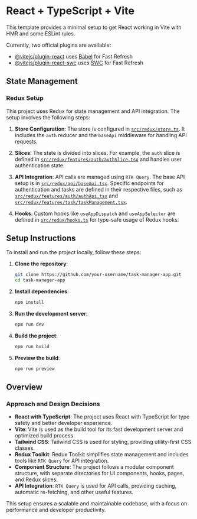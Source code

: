 # React + TypeScript + Vite

This template provides a minimal setup to get React working in Vite with HMR and some ESLint rules.

Currently, two official plugins are available:

- [@vitejs/plugin-react](https://github.com/vitejs/vite-plugin-react/blob/main/packages/plugin-react/README.md) uses [Babel](https://babeljs.io/) for Fast Refresh
- [@vitejs/plugin-react-swc](https://github.com/vitejs/vite-plugin-react-swc) uses [SWC](https://swc.rs/) for Fast Refresh

## State Management

### Redux Setup

This project uses Redux for state management and API integration. The setup involves the following steps:

1. **Store Configuration**: The store is configured in [`src/redux/store.ts`](src/redux/store.ts). It includes the `auth` reducer and the `baseApi` middleware for handling API requests.

2. **Slices**: The state is divided into slices. For example, the `auth` slice is defined in [`src/redux/features/auth/authSlice.tsx`](src/redux/features/auth/authSlice.tsx) and handles user authentication state.

3. **API Integration**: API calls are managed using `RTK Query`. The base API setup is in [`src/redux/api/baseApi.tsx`](src/redux/api/baseApi.tsx). Specific endpoints for authentication and tasks are defined in their respective files, such as [`src/redux/features/auth/authApi.tsx`](src/redux/features/auth/authApi.tsx) and [`src/redux/features/task/taskManagement.tsx`](src/redux/features/task/taskManagement.tsx).

4. **Hooks**: Custom hooks like `useAppDispatch` and `useAppSelector` are defined in [`src/redux/hooks.ts`](src/redux/hooks.ts) for type-safe usage of Redux hooks.

## Setup Instructions

To install and run the project locally, follow these steps:

1. **Clone the repository**:
   ```sh
   git clone https://github.com/your-username/task-manager-app.git
   cd task-manager-app
   ```

2. **Install dependencies**:
   ```sh
   npm install
   ```

3. **Run the development server**:
   ```sh
   npm run dev
   ```

4. **Build the project**:
   ```sh
   npm run build
   ```

5. **Preview the build**:
   ```sh
   npm run preview
   ```

## Overview

### Approach and Design Decisions

- **React with TypeScript**: The project uses React with TypeScript for type safety and better developer experience.
- **Vite**: Vite is used as the build tool for its fast development server and optimized build process.
- **Tailwind CSS**: Tailwind CSS is used for styling, providing utility-first CSS classes.
- **Redux Toolkit**: Redux Toolkit simplifies state management and includes tools like `RTK Query` for API integration.
- **Component Structure**: The project follows a modular component structure, with separate directories for UI components, hooks, pages, and Redux slices.
- **API Integration**: `RTK Query` is used for API calls, providing caching, automatic re-fetching, and other useful features.

This setup ensures a scalable and maintainable codebase, with a focus on performance and developer productivity.
